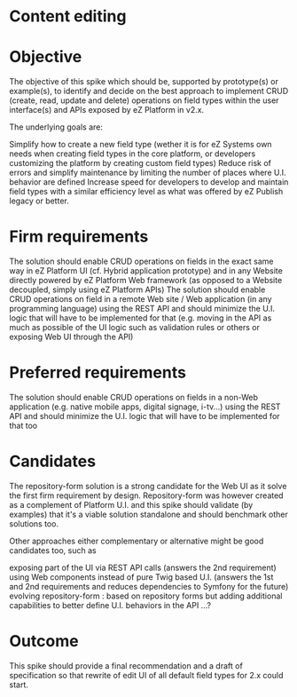 # Content editing

# Objective

The objective of this spike which should be, supported by prototype(s) or example(s), to identify and decide on the best approach to implement CRUD (create, read, update and delete) operations on field types within the user interface(s) and APIs exposed by eZ Platform in v2.x.

The underlying goals are:

Simplify how to create a new field type (wether it is for eZ Systems own needs when creating field types in the core platform, or developers customizing the platform by creating custom field types)
Reduce risk of errors and simplify maintenance by limiting the number of places where U.I. behavior are defined
Increase speed for developers to develop and maintain field types with a similar efficiency level as what was offered by eZ Publish legacy or better.

# Firm requirements

The solution should enable CRUD operations on fields in the exact same way in eZ Platform UI (cf. Hybrid application prototype) and in any Website directly powered by eZ Platform Web framework (as opposed to a Website decoupled, simply using eZ Platform APIs)
The solution should enable CRUD operations on field in a remote Web site / Web application (in any programming language) using the REST API and should minimize the U.I. logic that will have to be implemented for that (e.g. moving in the API as much as possible of the UI logic such as validation rules or others or exposing Web UI through the API)

# Preferred requirements

The solution should enable CRUD operations on fields in a non-Web application (e.g. native mobile apps, digital signage, i-tv...) using the REST API and should minimize the U.I. logic that will have to be implemented for that too

# Candidates

The repository-form solution is a strong candidate for the Web UI as it solve the first firm requirement by design. Repository-form was however created as a complement of Platform U.I. and this spike should validate (by examples) that it's a viable solution standalone and should benchmark other solutions too.

Other approaches either complementary or alternative might be good candidates too, such as

exposing part of the UI via REST API calls (answers the 2nd requirement)
using Web components instead of pure Twig based U.I. (answers the 1st and 2nd requirements and reduces dependencies to Symfony for the future)
evolving repository-form : based on repository forms but adding additional capabilities to better define U.I. behaviors in the API
...?

# Outcome

This spike should provide a final recommendation and a draft of specification so that rewrite of edit UI of all default field types for 2.x could start.
